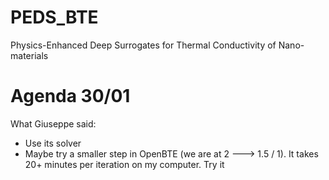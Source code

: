# PEDS_BTE
Physics-Enhanced Deep Surrogates for Thermal Conductivity of Nano-materials



# Agenda 30/01

What Giuseppe said:
* Use its solver
* Maybe try a smaller step in OpenBTE (we are at 2 ---> 1.5 / 1). It takes 20+ minutes per iteration on my computer. Try it 